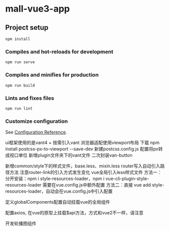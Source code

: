 <!--
 * @Date: 2022-12-27 20:44:21
 * @LastEditors: zhangshuangli
 * @LastEditTime: 2022-12-28 16:54:20
 * @Description: 这是****文件
-->
# mall-vue3-app

## Project setup
```
npm install
```

### Compiles and hot-reloads for development
```
npm run serve
```

### Compiles and minifies for production
```
npm run build
```

### Lints and fixes files
```
npm run lint
```

### Customize configuration
See [Configuration Reference](https://cli.vuejs.org/config/).

ui框架使用的是vant4 + 按需引入vant
浏览器适配使用viewport布局
下载 npm install postcss-px-to-viewport --save-dev
新建postcss.config.js 配置将px转成视口单位
新增plugin文件夹下的vant文件 二次封装van-button

新增common/style下的样式文件，base.less、mixin.less
router写入自动引入路径方法
注意router-link的引入方式发生变化
vue全局引入less样式文件
方法一：
分开安装：npm i style-resources-loader，npm i vue-cli-plugin-style-resources-loader
需要在vue.config.js中额外配置
方法二：直接 vue add style-resources-loader，自动会在vue.config.js中引入配置

定义globalComponents配置自动挂载vue的全局组件

配置axios, 在vue的原型上挂载$api方法，方式和vue2不一样，请注意

开发轮播图组件